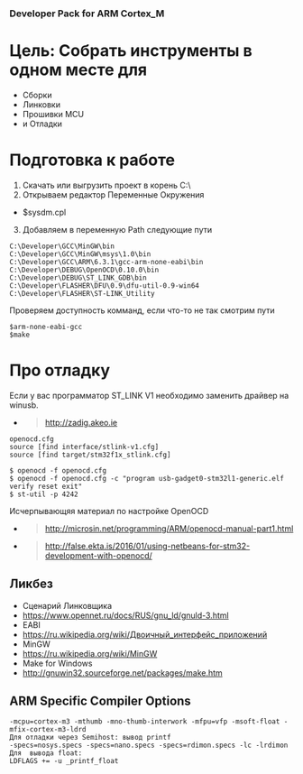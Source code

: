 ### Developer Pack for ARM Cortex_M

# Цель: Cобрать инструменты в одном месте для
* Сборки
* Линковки
* Прошивки MCU
* и Отладки

# Подготовка к работе
1. Скачать или выгрузить проект в корень C:\ 
2. Открываем редактор Переменные Окружения
* $sysdm.cpl
3. Добавляем в переменную Path следующие пути
```
C:\Developer\GCC\MinGW\bin
C:\Developer\GCC\MinGW\msys\1.0\bin
C:\Developer\GCC\ARM\6.3.1\gcc-arm-none-eabi\bin
C:\Developer\DEBUG\OpenOCD\0.10.0\bin
C:\Developer\DEBUG\ST_LINK_GDB\bin
C:\Developer\FLASHER\DFU\0.9\dfu-util-0.9-win64
C:\Developer\FLASHER\ST-LINK_Utility
```
Проверяем доступность комманд, если что-то не так смотрим пути
```
$arm-none-eabi-gcc
$make
```

# Про отладку
Если у вас программатор ST_LINK V1 необходимо заменить драйвер на winusb. 
* >	http://zadig.akeo.ie

```
openocd.cfg
source [find interface/stlink-v1.cfg]
source [find target/stm32f1x_stlink.cfg]

$ openocd -f openocd.cfg
$ openocd -f openocd.cfg -c "program usb-gadget0-stm32l1-generic.elf verify reset exit"
$ st-util -p 4242
```

Исчерпывающяя материал по настройке OpenOCD
* >	http://microsin.net/programming/ARM/openocd-manual-part1.html
* >	http://false.ekta.is/2016/01/using-netbeans-for-stm32-development-with-openocd/

## Ликбез
* Сценарий Линковщика
* https://www.opennet.ru/docs/RUS/gnu_ld/gnuld-3.html
* EABI 
* https://ru.wikipedia.org/wiki/Двоичный_интерфейс_приложений
* MinGW
* https://ru.wikipedia.org/wiki/MinGW
* Make for Windows		
* http://gnuwin32.sourceforge.net/packages/make.htm
	
## ARM Specific Compiler Options 
```
-mcpu=cortex-m3 -mthumb -mno-thumb-interwork -mfpu=vfp -msoft-float -mfix-cortex-m3-ldrd
Для отладки через Semihost: вывод printf
-specs=nosys.specs -specs=nano.specs -specs=rdimon.specs -lc -lrdimon
Для  вывода float: 
LDFLAGS += -u _printf_float
```
